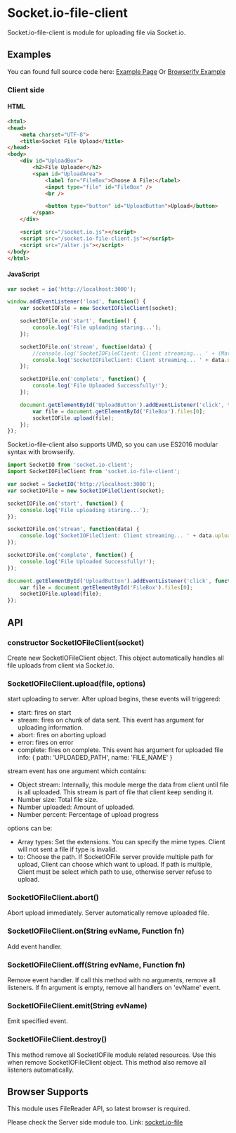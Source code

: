 # Socket.io-file-client

Socket.io-file-client is module for uploading file via Socket.io.

## Examples

You can found full source code here: [Example Page](https://github.com/rico345100/socket.io-file-example)
Or [Browserify Example](https://github.com/rico345100/socket.io-file-example-browserify)

### Client side

#### HTML
```html
<html>
<head>
	<meta charset="UTF-8">
	<title>Socket File Upload</title>
</head>
<body>
	<div id="UploadBox">
		<h2>File Uploader</h2>
		<span id="UploadArea">
			<label for="FileBox">Choose A File:</label>
			<input type="file" id="FileBox" />
			<br />

			<button type="button" id="UploadButton">Upload</button>
		</span>
	</div>

	<script src="/socket.io.js"></script>
	<script src="/socket.io-file-client.js"></script>
	<script src="/alter.js"></script>
</body>
</html>
```

#### JavaScript
```javascript
var socket = io('http://localhost:3000');

window.addEventListener('load', function() {
	var socketIOFile = new SocketIOFileClient(socket);

	socketIOFile.on('start', function() {
		console.log('File uploading staring...');
	});

	socketIOFile.on('stream', function(data) {
		//console.log('SocketIOFileClient: Client streaming... ' + (Math.round(data.percent * 100)/100) + '%');
		console.log('SocketIOFileClient: Client streaming... ' + data.uploaded + ' / ' + data.size);
	});

	socketIOFile.on('complete', function() {
		console.log('File Uploaded Successfully!');
	});

	document.getElementById('UploadButton').addEventListener('click', function() {
		var file = document.getElementById('FileBox').files[0];
		socketIOFile.upload(file);
	});
});
```

Socket.io-file-client also supports UMD, so you can use ES2016 modular syntax with browserify.
```javascript
import SocketIO from 'socket.io-client';
import SocketIOFileClient from 'socket.io-file-client';

var socket = SocketIO('http://localhost:3000');
var socketIOFile = new SocketIOFileClient(socket);

socketIOFile.on('start', function() {
	console.log('File uploading staring...');
});

socketIOFile.on('stream', function(data) {
	console.log('SocketIOFileClient: Client streaming... ' + data.uploaded + ' / ' + data.size);
});

socketIOFile.on('complete', function() {
	console.log('File Uploaded Successfully!');
});

document.getElementById('UploadButton').addEventListener('click', function() {
	var file = document.getElementById('FileBox').files[0];
	socketIOFile.upload(file);
});
```


## API
### constructor SocketIOFileClient(socket)

Create new SocketIOFileClient object. This object automatically handles all file uploads from client via Socket.io.


### SocketIOFileClient.upload(file, options)
start uploading to server. After upload begins, these events will triggered:
* start: fires on start
* stream: fires on chunk of data sent. This event has argument for uploading information.
* abort: fires on aborting upload
* error: fires on error
* complete: fires on complete. This event has argument for uploaded file info: { path: 'UPLOADED_PATH', name: 'FILE_NAME' }

stream event has one argument which contains:
* Object stream: Internally, this module merge the data from client until file is all uploaded. This stream is part of file that client keep sending it.
* Number size: Total file size.
* Number uploaded: Amount of uploaded.
* Number percent: Percentage of upload progress

options can be:
* Array types: Set the extensions. You can specify the mime types. Client will not sent a file if type is invalid.
* to: Choose the path. If SocketIOFile server provide multiple path for upload, Client can choose which want to upload. If path is multiple, Client must be select which path to use, otherwise server refuse to upload.

### SocketIOFileClient.abort()
Abort upload immediately. Server automatically remove uploaded file.

### SocketIOFileClient.on(String evName, Function fn)
Add event handler.

### SocketIOFileClient.off(String evName, Function fn)
Remove event handler. If call this method with no arguments, remove all listeners. If fn argument is empty, remove all handlers on 'evName' event.

### SocketIOFileClient.emit(String evName)
Emit specified event.

### SocketIOFileClient.destroy()
This method remove all SocketIOFile module related resources. Use this when remove SocketIOFileClient object. This method also remove all listeners automatically.



## Browser Supports
This module uses FileReader API, so latest browser is required.


Please check the Server side module too. Link: [socket.io-file](https://github.com/rico345100/socket.io-file)